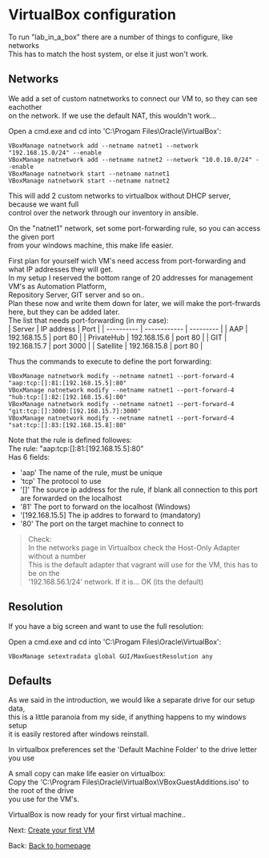 # VirtualBox configuration

To run "lab_in_a_box" there are a number of things to configure, like networks  
This has to match the host system, or else it just won't work.

## Networks
We add a set of custom natnetworks to connect our VM to, so they can see eachother  
 on the network. If we use the default NAT, this wouldn't work...

Open a cmd.exe and cd into 'C:\Progam Files\Oracle\VirtualBox':
````
VBoxManage natnetwork add --netname natnet1 --network "192.168.15.0/24" --enable
VBoxManage natnetwork add --netname natnet2 --network "10.0.10.0/24" --enable
VBoxManage natnetwork start --netname natnet1
VBoxManage natnetwork start --netname natnet2
````
This will add 2 custom networks to virtualbox without DHCP server, because we want full  
control over the network through our inventory in ansible.

On the "natnet1" network, set some port-forwarding rule, so you can access the given port  
from your windows machine, this make life easier.

First plan for yourself wich VM's need access from port-forwarding and what IP addresses they will get.  
In my setup I reserved the bottom range of 20 addresses for management VM's as Automation Platform,   
Repository Server, GIT server and so on..  
Plan these now and write them down for later, we will make the port-frwards here, but they can be added later.  
The list that needs port-forwarding (in my case):  
| Server     | IP address   | Port      |
| ---------- | ------------ | --------- |
| AAP        | 192.168.15.5 | port 80   |
| PrivateHub | 192.168.15.6 | port 80   |
| GIT        | 192.168.15.7 | port 3000 |
| Satellite  | 192.168.15.8 | port 80   |

Thus the commands to execute to define the port forwarding: 
````
VBoxManage natnetwork modify --netname natnet1 --port-forward-4 "aap:tcp:[]:81:[192.168.15.5]:80" 
VBoxManage natnetwork modify --netname natnet1 --port-forward-4 "hub:tcp:[]:82:[192.168.15.6]:80" 
VBoxManage natnetwork modify --netname natnet1 --port-forward-4 "git:tcp:[]:3000:[192.168.15.7]:3000" 
VBoxManage natnetwork modify --netname natnet1 --port-forward-4 "sat:tcp:[]:83:[192.168.15.8]:80" 
````

Note that the rule is defined followes:  
The rule: "aap:tcp:[]:81:[192.168.15.5]:80"  
Has 6 fields:  
* 'aap'		  The name of the rule, must be unique
* 'tcp' 	  The protocol to use
* '[]'		  The source ip address for the rule, if blank all connection to this port are forwarded on the localhost
* '81'		  The port to forward on the localhost (Windows)
* '[192.168.15.5] The ip addres to forward to (mandatory)
* '80'		  The port on the target machine to connect to


>Check:  
>In the networks page in Virtualbox check the Host-Only Adapter without a number  
>This is the default adapter that vagrant will use for the VM, this has to be on the   
>'192.168.56.1/24' network. If it is... OK (its the default)  

## Resolution
If you have a big screen and want to use the full resolution:

Open a cmd.exe and cd into 'C:\Progam Files\Oracle\VirtualBox':
````
VBoxManage setextradata global GUI/MaxGuestResolution any
````
## Defaults
As we said in the introduction, we would like a separate drive for our setup data,  
this is a little paranoia from my side, if anything happens to my windows setup  
it is easily restored after windows reinstall.

In virtualbox preferences set the 'Default Machine Folder' to the drive letter you use

A small copy can make life easier on virtualbox:  
Copy the 'C:\Program Files\Oracle\VirtualBox\VBoxGuestAdditions.iso' to the root of the drive   
you use for the VM's.


VirtualBox is now ready for your first virtual machine..

Next: [Create your first VM](reposerver.md)

Back: [Back to homepage](README.md)
